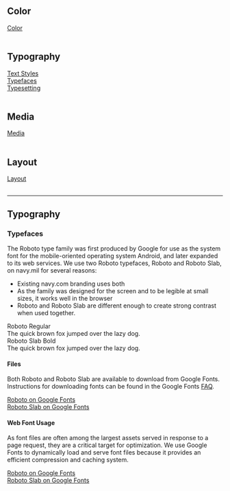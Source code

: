 ## Color<br>
[Color](/color.md)<br>
<br>

## Typography<br>
[Text Styles](/text-styles.md)<br>
[Typefaces](/typefaces.md)<br>
[Typesetting](/typesetting.md)<br>
<br>

## Media<br>
[Media](/media.md)<br>
<br>

## Layout<br>
[Layout](/layout.md)<br>
<br>

<hr>

## Typography

### Typefaces

The Roboto type family was first produced by Google for use as
the system font for the mobile-oriented operating system Android,
and later expanded to its web services. We use two Roboto
typefaces, Roboto and Roboto Slab, on navy.mil for several
reasons:

* Existing navy.com branding uses both
* As the family was designed for the screen and to be legible at
small sizes, it works well in the browser
* Roboto and Roboto Slab are different enough to create strong
contrast when used together.

<div class="specimen specimen--roboto-regular">
  <div class="specimen__name">Roboto <span class="specimen__variation">Regular</span></div>
  <div class="specimen__example">
    The quick brown fox jumped over the lazy dog.
  </div>
</div>

<div class="specimen specimen--roboto-slab-bold">
  <div class="specimen__name">Roboto Slab <span class="specimen__variation">Bold</span></div>
  <div class="specimen__example">
    The quick brown fox jumped over the lazy dog.
  </div>
</div>

#### Files

Both Roboto and Roboto Slab are available to download from Google
Fonts. Instructions for downloading fonts can be found in the
Google Fonts [FAQ](https://developers.google.com/fonts/faq).

[Roboto on Google Fonts](https://fonts.google.com/specimen/Roboto)  
[Roboto Slab on Google Fonts](https://fonts.google.com/specimen/Roboto+Slab)

#### Web Font Usage

As font files are often among the largest assets served in
response to a page request, they are a critical target for
optimization. We use Google Fonts to dynamically load and serve
font files because it provides an efficient compression and
caching system.

[Roboto on Google Fonts](https://fonts.google.com/specimen/Roboto)  
[Roboto Slab on Google Fonts](https://fonts.google.com/specimen/Roboto+Slab)
